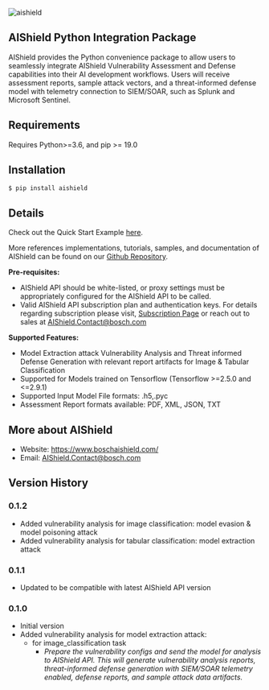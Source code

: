 


![aishield](https://aisdocs.blob.core.windows.net/images/aishieldLogoPypi.PNG)

## AIShield Python Integration Package

AIShield provides the Python convenience package to allow users to seamlessly integrate AIShield Vulnerability Assessment and Defense capabilities into their AI development workflows. Users will receive assessment reports, sample attack vectors, and a threat-informed defense model with telemetry connection to SIEM/SOAR, such as Splunk and Microsoft Sentinel.


## Requirements

Requires Python>=3.6, and pip >= 19.0

## Installation

    $ pip install aishield

## Details

Check out the Quick Start Example [here](https://github.com/bosch-aisecurity-aishield/Reference-Implementations/tree/main/Product_Taskpair_wise/Image_Classification/Extraction). 

More references implementations, tutorials, samples, and documentation of AIShield can be found on our [Github Repository](https://github.com/bosch-aisecurity-aishield/Reference-Implementations).

**Pre-requisites:**
    
 - AIShield API should be white-listed, or proxy settings must be appropriately configured for the AIShield API to be called. 
 - Valid AIShield API subscription plan and authentication keys. For details regarding subscription please visit, [Subscription Page](https://aws.amazon.com/marketplace/pp/prodview-ppbwtiryaohti) or reach out to sales at <AIShield.Contact@bosch.com>
    
**Supported Features:**

 - Model Extraction attack Vulnerability Analysis and Threat informed Defense Generation with relevant report artifacts for Image & Tabular Classification
 - Supported for Models trained on Tensorflow (Tensorflow >=2.5.0 and <=2.9.1)
 - Supported Input Model File formats: .h5,.pyc
 - Assessment Report formats available: PDF, XML, JSON, TXT
   
## More about AIShield

- Website:  https://www.boschaishield.com/
- Email:   <AIShield.Contact@bosch.com>

## Version History

### 0.1.2
- Added vulnerability analysis for image classification: model evasion & model poisoning attack
- Added vulnerability analysis for tabular classification: model extraction attack

### 0.1.1
- Updated to be compatible with latest AIShield API version 

### 0.1.0
   - Initial version
   - Added vulnerability analysis for model extraction attack:
     - for image_classification task
         -  *Prepare the vulnerability configs and send the model for analysis to AIShield API. 
             This will generate vulnerability analysis reports, threat-informed defense generation with SIEM/SOAR telemetry enabled, defense reports, and sample attack data artifacts.*


